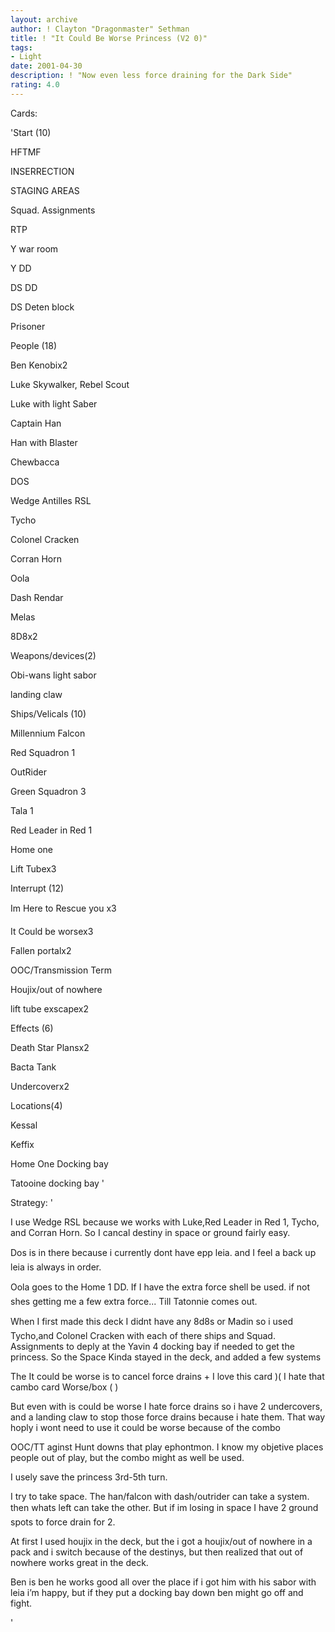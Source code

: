```yaml
---
layout: archive
author: ! Clayton "Dragonmaster" Sethman
title: ! "It Could Be Worse Princess (V2 0)"
tags:
- Light
date: 2001-04-30
description: ! "Now even less force draining for the Dark Side"
rating: 4.0
---
```

Cards: 

'Start (10) 

HFTMF 

INSERRECTION 

STAGING AREAS 

Squad. Assignments 

RTP 

Y war room 

Y DD 

DS DD 

DS Deten block 

Prisoner 


People (18) 


Ben Kenobix2

Luke Skywalker, Rebel Scout 

Luke with light Saber 

Captain Han 

Han with Blaster 

Chewbacca 

DOS 

Wedge Antilles RSL 

Tycho 

Colonel Cracken 

Corran Horn 

Oola 

Dash Rendar 

Melas 

8D8x2 


Weapons/devices(2)

Obi-wans light sabor

landing claw


Ships/Velicals (10) 


Millennium Falcon 

Red Squadron 1 

OutRider 

Green Squadron 3 

Tala 1 

Red Leader in Red 1 

Home one 

Lift Tubex3 


Interrupt (12) 


Im Here to Rescue you x3 

It Could be worsex3 

Fallen portalx2 

OOC/Transmission Term 

Houjix/out of nowhere 

lift tube exscapex2 


Effects (6) 

Death Star Plansx2 

Bacta Tank 

Undercoverx2


Locations(4) 

Kessal 

Keffix 

Home One Docking bay 

Tatooine docking bay  '

Strategy: '

I use Wedge RSL because we works with Luke,Red Leader in Red 1, Tycho, and Corran Horn. So I cancal destiny in space or ground fairly easy. 


Dos is in there because i currently dont have epp leia. and I feel a back up leia is always in order. 


Oola goes to the Home 1 DD. If I have the extra force shell be used. if not shes getting me a few extra force... Till Tatonnie comes out. 


When I first made this deck I didnt have any 8d8s or Madin so i used Tycho,and Colonel Cracken with each of there ships and Squad. Assignments to deply at the Yavin 4 docking bay if needed to get the princess. So the Space Kinda stayed in the deck, and added a few systems 


The It could be worse is to cancel force drains + I love this card )( I hate that cambo card Worse/box ( )


But even with is could be worse I hate force drains so i have 2 undercovers, and a landing claw to stop those force drains because i hate them. That way hoply i wont need to use it could be worse because of the combo


OOC/TT aginst Hunt downs that play ephontmon. I know my objetive places people out of play, but the combo might as well be used. 


I usely save the princess 3rd-5th turn. 


I try to take space. The han/falcon with dash/outrider can take a system. then whats left can take the other. But if im losing in space I have 2 ground spots to force drain for 2. 


At first I used houjix in the deck, but the i got a houjix/out of nowhere in a pack and i switch because of the destinys, but then realized that out of nowhere works great in the deck. 


Ben is ben he works good all over the place if i got him with his sabor with leia i’m happy, but if they put a docking bay down ben might go off and fight.

'